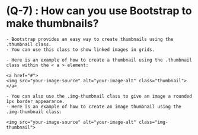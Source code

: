 # (Q-7) : How can you use Bootstrap to make thumbnails?
    - Bootstrap provides an easy way to create thumbnails using the .thumbnail class.
    - You can use this class to show linked images in grids.

    - Here is an example of how to create a thumbnail using the .thumbnail class within the < a > element:

    <a href="#">
    <img src="your-image-source" alt="your-image-alt" class="thumbnail">
    </a>

    - You can also use the .img-thumbnail class to give an image a rounded 1px border appearance.
    - Here is an example of how to create an image thumbnail using the .img-thumbnail class:

    <img src="your-image-source" alt="your-image-alt" class="img-thumbnail">